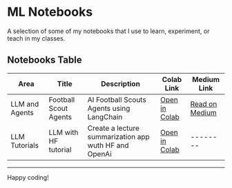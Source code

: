 # ML Notebooks
A selection of some of my notebooks that I use to learn, experiment, or teach in my classes.  

## Notebooks Table  

| Area        | Title                     | Description                          | Colab Link | Medium Link |
|------------|---------------------------|--------------------------------------|------------|-------------|
| LLM and Agents | Football Scout Agents | AI Football Scouts Agents using LangChain| [Open in Colab](https://colab.research.google.com/drive/10JpUgwIWZlHUdfw0LTXuW4_QppYffe68?usp=sharing) | [Read on Medium](https://medium.com/) |
| LLM Tutorials  | LLM with HF tutorial |  Create a lecture summarization app wuth HF and OpenAi | [Open in Colab](https://colab.research.google.com/drive/16rmHfbNyFauXwMJX-1jTwseAjKvEygT6?usp=sharing) |  --------|


--------
Happy coding! 
